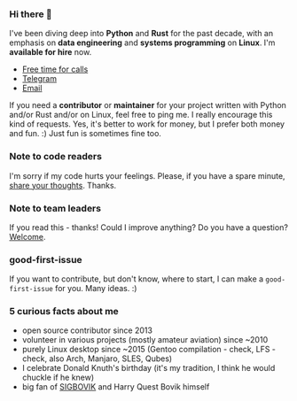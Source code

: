 ### Hi there 👋

 I've been diving deep into **Python** and **Rust** for the past decade, with an emphasis on **data engineering** and **systems programming** on **Linux**. I'm **available for hire** now.
 - [Free time for calls](https://calendly.com/walsk/chat)
 - [Telegram](https://t.me/walsk)
 - [Email](mailto:valjaer@gmail.com)

If you need a **contributor** or **maintainer** for your project written with Python and/or Rust and/or on Linux, feel free to ping me. I really encourage this kind of requests. Yes, it's better to work for money, but I prefer both money and fun. :) Just fun is sometimes fine too.

### Note to code readers
I'm sorry if my code hurts your feelings. Please, if you have a spare minute, [share your thoughts](https://t.me/walsk). Thanks.

### Note to team leaders
If you read this - thanks! Could I improve anything? Do you have a question? [Welcome](https://t.me/walsk).

### good-first-issue
If you want to contribute, but don't know, where to start, I can make a `good-first-issue` for you. Many ideas. :)

### 5 curious facts about me
- open source contributor since 2013
- volunteer in various projects (mostly amateur aviation) since ~2010
- purely Linux desktop since ~2015 (Gentoo compilation - check, LFS - check, also Arch, Manjaro, SLES, Qubes)
- I celebrate Donald Knuth's birthday (it's my tradition, I think he would chuckle if he knew)
- big fan of [SIGBOVIK](https://sigbovik.org/) and Harry Quest Bovik himself

<!--
**peace-for-all/peace-for-all** is a ✨ _special_ ✨ repository because its `README.md` (this file) appears on your GitHub profile.

Here are some ideas to get you started:

- 🔭 I’m currently working on ...
- 🌱 I’m currently learning ...
- 👯 I’m looking to collaborate on ...
- 🤔 I’m looking for help with ...
- 💬 Ask me about ...
- 📫 How to reach me: ...
- 😄 Pronouns: ...
- ⚡ Fun fact: ...
-->

